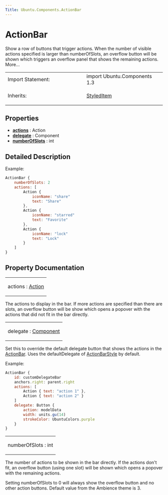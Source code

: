 ```yaml
---
Title: Ubuntu.Components.ActionBar
---
```

        
ActionBar
=========

<span class="subtitle"></span>
Show a row of buttons that trigger actions. When the number of visible actions specified is larger than numberOfSlots, an overflow button will be shown which triggers an overflow panel that shows the remaining actions. More...

<table>
<colgroup>
<col width="50%" />
<col width="50%" />
</colgroup>
<tbody>
<tr class="odd">
<td>Import Statement:</td>
<td>import Ubuntu.Components 1.3</td>
</tr>
<tr class="even">
<td>Inherits:</td>
<td><p><a href="Ubuntu.Components.StyledItem.md">StyledItem</a></p></td>
</tr>
</tbody>
</table>

<span id="properties"></span>
Properties
----------

-   ****[actions](#actions-prop)**** : Action
-   ****[delegate](#delegate-prop)**** : Component
-   ****[numberOfSlots](#numberOfSlots-prop)**** : int

<span id="details"></span>
Detailed Description
--------------------

Example:

``` qml
ActionBar {
    numberOfSlots: 2
    actions: [
        Action {
            iconName: "share"
            text: "Share"
        },
        Action {
            iconName: "starred"
            text: "Favorite"
        },
        Action {
            iconName: "lock"
            text: "Lock"
        }
    ]
}
```

Property Documentation
----------------------

<table>
<colgroup>
<col width="100%" />
</colgroup>
<tbody>
<tr class="odd">
<td><p><span id="actions-prop"></span><span class="name">actions</span> : <span class="type"><a href="Ubuntu.Components.Action.md">Action</a></span></p></td>
</tr>
</tbody>
</table>

The actions to display in the bar. If more actions are specified than there are slots, an overflow button will be show which opens a popover with the actions that did not fit in the bar directly.

<table>
<colgroup>
<col width="100%" />
</colgroup>
<tbody>
<tr class="odd">
<td><p><span id="delegate-prop"></span><span class="name">delegate</span> : <span class="type"><a href="../../sdk-14.10/QtQml.Component.md">Component</a></span></p></td>
</tr>
</tbody>
</table>

Set this to override the default delegate button that shows the actions in the [ActionBar](index.html). Uses the defaultDelegate of [ActionBarStyle](../Ubuntu.Components.Styles.ActionBarStyle.md) by default.

Example:

``` qml
ActionBar {
    id: customDelegateBar
    anchors.right: parent.right
    actions: [
        Action { text: "action 1" },
        Action { text: "action 2" }
    ]
    delegate: Button {
        action: modelData
        width: units.gu(14)
        strokeColor: UbuntuColors.purple
    }
}
```

<table>
<colgroup>
<col width="100%" />
</colgroup>
<tbody>
<tr class="odd">
<td><p><span id="numberOfSlots-prop"></span><span class="name">numberOfSlots</span> : <span class="type">int</span></p></td>
</tr>
</tbody>
</table>

The number of actions to be shown in the bar directly. If the actions don't fit, an overflow button (using one slot) will be shown which opens a popover with the remaining actions.

Setting numberOfSlots to 0 will always show the overflow button and no other action buttons. Default value from the Ambience theme is 3.

